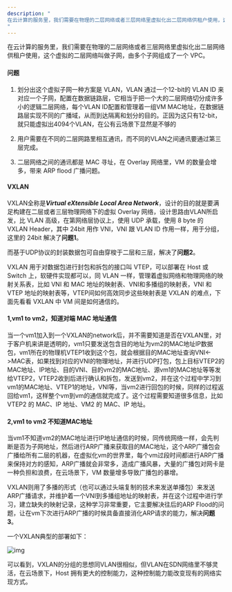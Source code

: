 ```yaml
---
description: "
在云计算的服务里，我们需要在物理的二层网络或者三层网络里虚拟化出二层网络供租户使用，这个虚拟的二层网络叫做子网，由多个这样的子网组成了一个 VPC。这种软件定义网络改变这如今很多网络的玩法。
"
---
```


在云计算的服务里，我们需要在物理的二层网络或者三层网络里虚拟化出二层网络供租户使用，这个虚拟的二层网络叫做子网，由多个子网组成了一个 VPC。

#### 问题

1. 划分出这个虚拟子网一种方案是 VLAN，VLAN 通过一个12-bit的 VLAN ID 来对应一个子网，配置在数据链路层，它相当于把一个大的二层网络切分成许多小的逻辑二层网络，每个VLAN ID配置和管理着一组VM MAC地址，在数据链路层实现不同的广播域，从而到达隔离和划分的目的。正因为这只有12-bit，就只能虚拟出4094个VLAN，在公有云场景下显然是不够的

2. 用户需要在不同的二层网路里相互通讯，而不同的VLAN之间通讯要通过第三层完成。

3. 二层网络之间的通讯都是 MAC 寻址，在 Overlay 网络里，VM 的数量会增多，带来 ARP flood 广播问题。

#### VXLAN

VXLAN全称是***Virtual eXtensible Local Area Network***，设计的目的就是要满足构建在二层或者三层物理网络下的虚拟 Overlay 网络，设计思路由VLAN所启发，比 VLAN 高级，在第网络层协议上，使用 UDP 承载，使用 8 byte 的 VXLAN Header，其中 24bit 用作 VNI，VNI 跟 VLAN ID 作用一样，用于分组，这里的 24bit 解决了**问题1**。

而基于UDP协议的封装数据包可自由穿梭于二层和三层，解决了**问题2**。

VXLAN 用于对数据包进行封包和拆包的接口叫 VTEP，可以部署在 Host 或 Switch 上，软硬件实现都可以，同 VLAN 一样，管理着虚拟网络和物理网络的映射关系表，比如 VNI 和 MAC 地址的映射表、VNI和多播组的映射表，VNI 和 VTEP 地址的映射表等，VTEP间如何高效同步这些映射表是 VXLAN 的难点，下面先看看 VXLAN 中 VM 间是如何通信的。

#### 1,vm1 to vm2，知道对端 MAC 地址通信

当一个vm1加入到一个VXLAN的network后，并不需要知道是否在VXLAN里，对于客户机来讲是透明的，vm1只要发送包含目的地址为vm2的MAC地址IP数据包，vm1所在的物理机VTEP1收到这个包，就会根据目的MAC地址查询VNI<->MAC表，如果找到对应的VNI的物理地址，并进行UDP打包，包上目标VTEP2的MAC地址、IP地址、目的VNI、目的vm2的MAC地址、源vm1的MAC地址等等发给VTEP2，VTEP2收到后进行确认和拆包，发送到vm2，并在这个过程中学习到vm1的MAC地址、VTEP1的地址，VNI等，当vm2进行回包的时候，同样的过程返回给vm1，这样整个vm到vm的通信就完成了。这个过程需要知道很多信息，比如 VTEP2 的 MAC、IP 地址、VM2 的 MAC、IP 地址。

#### 2,vm1 to vm2 不知道MAC地址

当vm1不知道vm2的MAC地址进行IP地址通信的时候，同传统网络一样，会先判断是否为子网地址，然后进行ARP广播来获取目的MAC地址，这个ARP广播包会广播给所有二层的机器，在虚拟化vm的世界里，每个vm过段时间都进行ARP广播来保持对方的感知，ARP广播就会非常多，造成广播风暴，大量的广播包对网卡是一种负担和浪费，在云场景下，VM 数量增多导致广播包的暴增。

VXLAN则用了多播的形式（也可以通过头端复制的技术来发送单播包）来发送ARP广播请求，并维护着一个VNI到多播组地址的映射表，并在这个过程中进行学习，建立缺失的映射记录，这种学习非常重要，它主要解决往后的ARP Flood的问题，让在vm下次进行ARP广播的时候具备直接消化ARP请求的能力，解决**问题3**。

一个VXLAN典型的部署如下：

![img](http://yangjunsss.github.io/images/QQ20160712-1@2x.png)

可以看到，VXLAN的分组的思想同VLAN很相似，但VLAN在SDN网络里不够灵活，在云场景下，Host 拥有更大的控制能力，这种控制能力能改变现有的网络实现方式。
